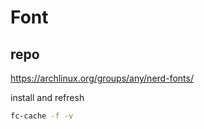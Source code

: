 # Font

## repo

<https://archlinux.org/groups/any/nerd-fonts/>

install and refresh

```bash
fc-cache -f -v
```
